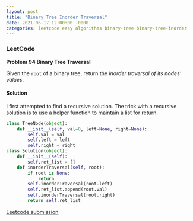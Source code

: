 ```yaml
---
layout: post
title: "Binary Tree Inorder Traversal"
date: 2021-06-17 12:00:00 -0000
categories: leetcode easy algorithms binary-tree binary-tree-inorder 
---
```


### LeetCode

**Problem 94 Binary Tree Traversal**

Given the `root` of a binary tree, return the *inorder traversal of its nodes' values*.

#### Solution

I first attempted to find a recursive solution. The trick with a recursive solution is to use a helper function to maintain a list for return.

```python
class TreeNode(object):
    def __init__(self, val=0, left=None, right=None):
        self.val = val
        self.left = left
        self.right = right
class Solution(object):
    def __init__(self):
        self.ret_list = []
    def inorderTraversal(self, root):
        if root is None:
            return
        self.inorderTraversal(root.left)
        self.ret_list.append(root.val)
        self.inorderTraversal(root.right)
        return self.ret_list
```

[Leetcode submission]()


